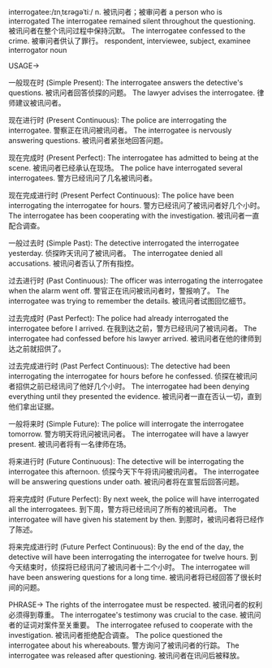 interrogatee:/ɪnˌtɛrəɡəˈtiː/
n.
被讯问者；被审问者
a person who is interrogated
The interrogatee remained silent throughout the questioning. 被讯问者在整个讯问过程中保持沉默。
The interrogatee confessed to the crime. 被审问者供认了罪行。
respondent, interviewee, subject, examinee
interrogator
noun


USAGE->

一般现在时 (Simple Present):
The interrogatee answers the detective's questions.  被讯问者回答侦探的问题。
The lawyer advises the interrogatee. 律师建议被讯问者。


现在进行时 (Present Continuous):
The police are interrogating the interrogatee. 警察正在讯问被讯问者。
The interrogatee is nervously answering questions. 被讯问者紧张地回答问题。


现在完成时 (Present Perfect):
The interrogatee has admitted to being at the scene. 被讯问者已经承认在现场。
The police have interrogated several interrogatees. 警方已经讯问了几名被讯问者。


现在完成进行时 (Present Perfect Continuous):
The police have been interrogating the interrogatee for hours. 警方已经讯问了被讯问者好几个小时。
The interrogatee has been cooperating with the investigation. 被讯问者一直配合调查。


一般过去时 (Simple Past):
The detective interrogated the interrogatee yesterday.  侦探昨天讯问了被讯问者。
The interrogatee denied all accusations. 被讯问者否认了所有指控。


过去进行时 (Past Continuous):
The officer was interrogating the interrogatee when the alarm went off. 警官正在讯问被讯问者时，警报响了。
The interrogatee was trying to remember the details. 被讯问者试图回忆细节。


过去完成时 (Past Perfect):
The police had already interrogated the interrogatee before I arrived. 在我到达之前，警方已经讯问了被讯问者。
The interrogatee had confessed before his lawyer arrived. 被讯问者在他的律师到达之前就招供了。


过去完成进行时 (Past Perfect Continuous):
The detective had been interrogating the interrogatee for hours before he confessed. 侦探在被讯问者招供之前已经讯问了他好几个小时。
The interrogatee had been denying everything until they presented the evidence. 被讯问者一直在否认一切，直到他们拿出证据。


一般将来时 (Simple Future):
The police will interrogate the interrogatee tomorrow. 警方明天将讯问被讯问者。
The interrogatee will have a lawyer present. 被讯问者将有一名律师在场。


将来进行时 (Future Continuous):
The detective will be interrogating the interrogatee this afternoon. 侦探今天下午将讯问被讯问者。
The interrogatee will be answering questions under oath. 被讯问者将在宣誓后回答问题。


将来完成时 (Future Perfect):
By next week, the police will have interrogated all the interrogatees. 到下周，警方将已经讯问了所有的被讯问者。
The interrogatee will have given his statement by then. 到那时，被讯问者将已经作了陈述。


将来完成进行时 (Future Perfect Continuous):
By the end of the day, the detective will have been interrogating the interrogatee for twelve hours. 到今天结束时，侦探将已经讯问了被讯问者十二个小时。
The interrogatee will have been answering questions for a long time. 被讯问者将已经回答了很长时间的问题。


PHRASE->
The rights of the interrogatee must be respected. 被讯问者的权利必须得到尊重。
The interrogatee's testimony was crucial to the case. 被讯问者的证词对案件至关重要。
The interrogatee refused to cooperate with the investigation. 被讯问者拒绝配合调查。
The police questioned the interrogatee about his whereabouts. 警方询问了被讯问者的行踪。
The interrogatee was released after questioning. 被讯问者在讯问后被释放。
